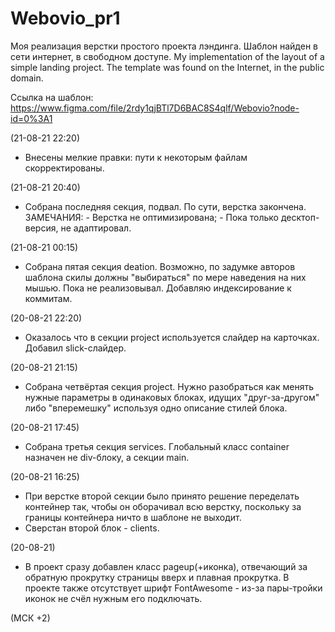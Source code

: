 # Webovio_pr1
Моя реализация верстки простого проекта лэндинга. Шаблон найден в сети интернет, в свободном доступе.
My implementation of the layout of a simple landing project. The template was found on the Internet, in the public domain.

Ссылка на шаблон: https://www.figma.com/file/2rdy1qjBTl7D6BAC8S4qlf/Webovio?node-id=0%3A1



(21-08-21 22:20)
- Внесены мелкие правки: пути к некоторым файлам скорректированы.

(21-08-21 20:40)
- Собрана последняя секция, подвал. По сути, верстка закончена.
ЗАМЕЧАНИЯ: - Верстка не оптимизирована;
           - Пока только десктоп-версия, не адаптировал.

(21-08-21 00:15)
- Собрана пятая секция deation. Возможно, по задумке авторов шаблона скилы должны "выбираться" по мере наведения на них мышью. Пока не реализовывал. Добавляю индексирование к коммитам.


(20-08-21 22:20)
- Оказалось что в секции project используется слайдер на карточках. Добавил slick-слайдер.


(20-08-21 21:15)
- Собрана четвёртая секция project. Нужно разобраться как менять нужные параметры в одинаковых блоках, идущих "друг-за-другом" либо "вперемешку" используя одно описание стилей блока.


(20-08-21 17:45)
- Собрана третья секция services. Глобальный класс container назначен не div-блоку, а секции main.


(20-08-21 16:25)
- При верстке второй секции было принято решение переделать контейнер так, чтобы он оборачивал всю верстку, поскольку за границы контейнера ничто в шаблоне не выходит.
- Сверстан второй блок - clients.

(20-08-21)
- В проект сразу добавлен класс pageup(+иконка), отвечающий за обратную прокрутку страницы вверх и плавная прокрутка. В проекте также отсутствует шрифт FontAwesome - из-за пары-тройки иконок не счёл нужным его подключать.

(МСК +2)
